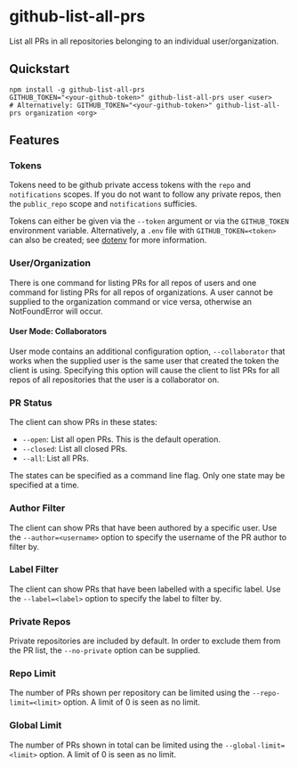# github-list-all-prs

List all PRs in all repositories belonging to an individual user/organization.

## Quickstart

```shell
npm install -g github-list-all-prs
GITHUB_TOKEN="<your-github-token>" github-list-all-prs user <user>
# Alternatively: GITHUB_TOKEN="<your-github-token>" github-list-all-prs organization <org>
```

## Features

### Tokens

Tokens need to be github private access tokens with the `repo` and `notifications` scopes. If you do not want to follow
any private repos, then the `public_repo` scope and `notifications` sufficies.

Tokens can either be given via the `--token` argument or via the `GITHUB_TOKEN` environment variable. Alternatively,
a `.env` file with `GITHUB_TOKEN=<token>` can also be created; see [dotenv](https://github.com/motdotla/dotenv) for more
information.

### User/Organization

There is one command for listing PRs for all repos of users and one command for listing PRs for all repos of
organizations. A user cannot be supplied to the organization command or vice versa, otherwise an NotFoundError will
occur.

#### User Mode: Collaborators

User mode contains an additional configuration option, `--collaborator` that works when the supplied user is the same
user that created the token the client is using. Specifying this option will cause the client to list PRs for all repos
of all repositories that the user is a collaborator on.

### PR Status

The client can show PRs in these states:

- `--open`: List all open PRs. This is the default operation.
- `--closed`: List all closed PRs.
- `--all`: List all PRs.

The states can be specified as a command line flag. Only one state may be specified at a time.

### Author Filter

The client can show PRs that have been authored by a specific user. Use the `--author=<username>` option to specify the
username of the PR author to filter by.

### Label Filter

The client can show PRs that have been labelled with a specific label. Use the `--label=<label>` option to specify the
label to filter by.

### Private Repos

Private repositories are included by default. In order to exclude them from the PR list, the `--no-private` option
can be supplied.

### Repo Limit

The number of PRs shown per repository can be limited using the `--repo-limit=<limit>` option. A limit of 0 is seen as
no limit.

### Global Limit

The number of PRs shown in total can be limited using the `--global-limit=<limit>` option. A limit of 0 is seen as no
limit.
